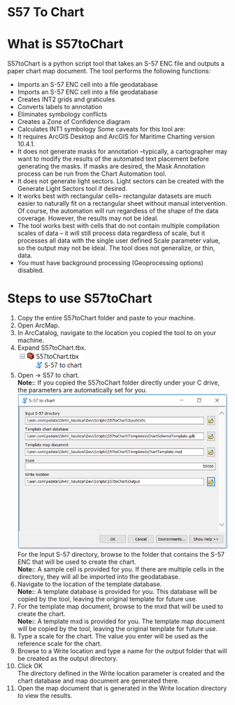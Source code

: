 # S57 To Chart

# What is S57toChart

S57toChart is a python script tool that takes an S-57 ENC file and outputs a paper chart map document.
The tool performs the following functions:
* Imports an S-57 ENC cell into a file geodatabase
* Imports an S-57 ENC cell into a file geodatabase
* Creates INT2 grids and graticules
* Converts labels to annotation
* Eliminates symbology conflicts
* Creates a Zone of Confidence diagram
* Calculates INT1 symbology
Some caveats for this tool are:
* It requires ArcGIS Desktop and ArcGIS for Maritime Charting version 10.4.1.
* It does not generate masks for annotation –typically, a cartographer may want to modify the results of the automated text placement before generating the masks. If masks are desired, the Mask Annotation process can be run from the Chart Automation tool.
* It does not generate light sectors. Light sectors can be created with the Generate Light Sectors tool if desired.
* It works best with rectangular cells– rectangular datasets are much easier to naturally fit on a rectangular sheet without manual intervention. Of course, the automation will run regardless of the shape of the data coverage. However, the results may not be ideal.
* The tool works best with cells that do not contain multiple compilation scales of data – it will still process data regardless of scale, but it processes all data with the single user defined Scale parameter value, so the output may not be ideal. The tool does not generalize, or thin, data.
* You must have background processing (Geoprocessing options) disabled.

# Steps to use S57toChart
1. Copy the entire S57toChart folder and paste to your machine.
2. Open ArcMap.
3. In ArcCatalog, navigate to the location you copied the tool to on your machine.
4. Expand S57toChart.tbx.<br/>
  ![App](Capture2.PNG)<br/>
5. Open -> S57 to chart.<br/>
  **Note:**: If you copied the S57toChart folder directly under your C drive, the parameters are automatically set for you.<br/>
  ![App](Capture.PNG)<br/>
  For the Input S-57 directory, browse to the folder that contains the S-57 ENC that will be used to
  create the chart.<br/>
**Note:**: A sample cell is provided for you. If there are multiple cells in the directory, they will all be
  imported into the geodatabase.<br/>
7. Navigate to the location of the template database.<br/>
  **Note:**: A template database is provided for you. This database will be copied by the tool, leaving
  the original template for future use.<br/>
8. For the template map document, browse to the mxd that will be used to create the chart.<br/>
  **Note:**: A template mxd is provided for you. The template map document will be copied by the
  tool, leaving the original template for future use.<br/>
9. Type a scale for the chart. The value you enter will be used as the reference scale for the chart.<br/>
10. Browse to a Write location and type a name for the output folder that will be created as the
output directory.<br/>
11. Click OK<br/>
The directory defined in the Write location parameter is created and the chart database and map
document are generated there.<br/>
12. Open the map document that is generated in the Write location directory to view the results.
